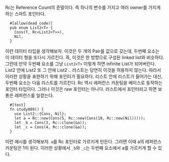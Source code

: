 Rc는 Reference Count의 준말이다. 즉 하나의 변수를 가지고 여러 owner를 가지게 하는 스마트 포인터다. 
```
  #[allow(dead_code)]
  pub enum List2<T> {
    Cons(T, Rc<List2<T>>),
    Nil,
  }
```
이런 데이터 타입을 생각해보자. 이것은 두 개의 Pair를 값으로 갖는데, 두번째 요소는 이 데이터 형을 또다시 가르킨다. 즉, 이것은 한 방향으로 구성된 linked list와 비슷하다. 그런데 만약 두번째 요소를 그냥 `List2<T>` 이렇게 하면 infinite List가 되어버린다. List2 안에 List2 또 그 안에 List2 .. 러스트는 당연히 이것을 허용하지 않는다. 따라서 이러한 상황을 표현하기 위해 포인터가 필요하다. 리스트 안에 리스트가 들어가는 대신, 두번째 요소는 다음 리스트를 가르킨다. Rc 역시 레퍼런스 카운팅을 베이스로 동작하는 포인터 타입이다. 그러나 이것은 raw 포인터는 아니다. 러스트에서 포인터라고 하면 보통은 레퍼런스를 일컫는다.
```
  #[test]
  fn study009() {
    use List2::{Cons, Nil};
    let a = Rc::new(Cons(5, Rc::new(Cons(10, Rc::new(Nil)))));
    let _b = Cons(3, Rc::clone(&a));
    let _c = Cons(4, Rc::clone(&a));
  }
```
이런 예시를 생각해보자. 
`a`를 Rc 포인터로 가르키게 만든다. 그러면 이때 a의 레퍼런스 카운팅은 1이 된다.
이러한 상황에서 `_b`와 `_c`는 두번째 요소에서 a를 가르키게 할 수 있다. 